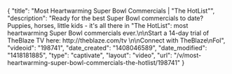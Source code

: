 {
    "title": "Most Heartwarming Super Bowl Commercials | \"The HotList\"",
    "description": "Ready for the best Super Bowl commercials to date? Puppies, horses, little kids - it's all there in \"The HotList\": most heartwarming Super Bowl commercials ever.\n\nStart a 14-day trial of TheBlaze TV here: http:\/\/theblaze.com\/tv \n\nConnect with TheBlaze\nFol",
    "videoid": "198741",
    "date_created": "1408046589",
    "date_modified": "1418181885",
    "type": "captivate",
    "layout": "video",
    "url": "\/v\/most-heartwarming-super-bowl-commercials-the-hotlist\/198741"
}
